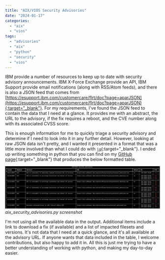 ```yaml
---
title: "AIX/VIOS Security Advisories"
date: "2024-01-17"
categories: 
  - "aix"
  - "vios"
tags: 
  - "advisories"
  - "aix"
  - "python"
  - "security"
  - "vios"
---
```


IBM provide a number of resources to keep up to date with security advisory announcements. IBM X-Force Exchange provide an API, IBM Support provide email notifications (along with RSS/Atom feeds), and there is also a JSON feed that comes from [https://esupport.ibm.com/customercare/flrt/doc?page=aparJSON](https://esupport.ibm.com/customercare/flrt/doc?page=aparJSON){:target="_blank"}. For my requirements, I've found the JSON feed to contain the data that I need at a glance. It provides me with an abstract, the URL to the advisory, if the fix requires a reboot, and the CVE number along with its associated CVSS score.

This is enough information for me to quickly triage a security advisory and determine if I need to look into it in any further detail. However, looking at raw JSON data isn't pretty, and I wanted it presented in a format that was a little more involved than what I could do with [`jq`](https://jqlang.github.io/jq){:target="_blank"}. I ended up writing something in python that you can find on my [GitHub page](https://github.com/Kristijan/aix_security_advisories){:target="_blank"} that produces the below formatted table.

![aix_security_advisories.py screenshot](https://raw.githubusercontent.com/Kristijan/aix_security_advisories/main/assets/screenshot.png)
_aix_security_advisories.py screenshot_

I'm not using all the available data in the output. Additional items include a link to download a fix (if available) and a list of impacted filesets and versions. It's not data that I need at a quick glance, and it's all available at the advisory URL. If anyone wants that data included in the table, I welcome contributions, but also happy to add it in. All this is just me trying to have a better understanding of working with python, and making my day-to-day easier.